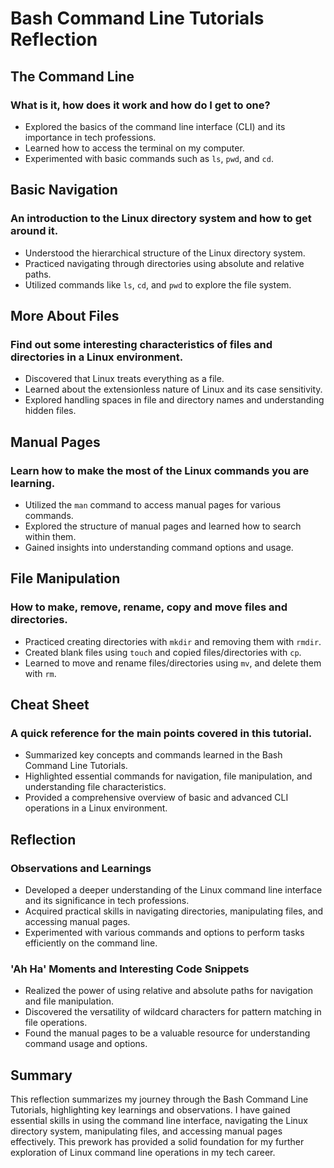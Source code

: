 # Bash Command Line Tutorials Reflection

## The Command Line

### What is it, how does it work and how do I get to one?
- Explored the basics of the command line interface (CLI) and its importance in tech professions.
- Learned how to access the terminal on my computer.
- Experimented with basic commands such as `ls`, `pwd`, and `cd`.

## Basic Navigation

### An introduction to the Linux directory system and how to get around it.
- Understood the hierarchical structure of the Linux directory system.
- Practiced navigating through directories using absolute and relative paths.
- Utilized commands like `ls`, `cd`, and `pwd` to explore the file system.

## More About Files

### Find out some interesting characteristics of files and directories in a Linux environment.
- Discovered that Linux treats everything as a file.
- Learned about the extensionless nature of Linux and its case sensitivity.
- Explored handling spaces in file and directory names and understanding hidden files.

## Manual Pages

### Learn how to make the most of the Linux commands you are learning.
- Utilized the `man` command to access manual pages for various commands.
- Explored the structure of manual pages and learned how to search within them.
- Gained insights into understanding command options and usage.

## File Manipulation

### How to make, remove, rename, copy and move files and directories.
- Practiced creating directories with `mkdir` and removing them with `rmdir`.
- Created blank files using `touch` and copied files/directories with `cp`.
- Learned to move and rename files/directories using `mv`, and delete them with `rm`.

## Cheat Sheet

### A quick reference for the main points covered in this tutorial.
- Summarized key concepts and commands learned in the Bash Command Line Tutorials.
- Highlighted essential commands for navigation, file manipulation, and understanding file characteristics.
- Provided a comprehensive overview of basic and advanced CLI operations in a Linux environment.

## Reflection

### Observations and Learnings
- Developed a deeper understanding of the Linux command line interface and its significance in tech professions.
- Acquired practical skills in navigating directories, manipulating files, and accessing manual pages.
- Experimented with various commands and options to perform tasks efficiently on the command line.

### 'Ah Ha' Moments and Interesting Code Snippets
- Realized the power of using relative and absolute paths for navigation and file manipulation.
- Discovered the versatility of wildcard characters for pattern matching in file operations.
- Found the manual pages to be a valuable resource for understanding command usage and options.

## Summary

This reflection summarizes my journey through the Bash Command Line Tutorials, highlighting key learnings and observations. I have gained essential skills in using the command line interface, navigating the Linux directory system, manipulating files, and accessing manual pages effectively. This prework has provided a solid foundation for my further exploration of Linux command line operations in my tech career.
